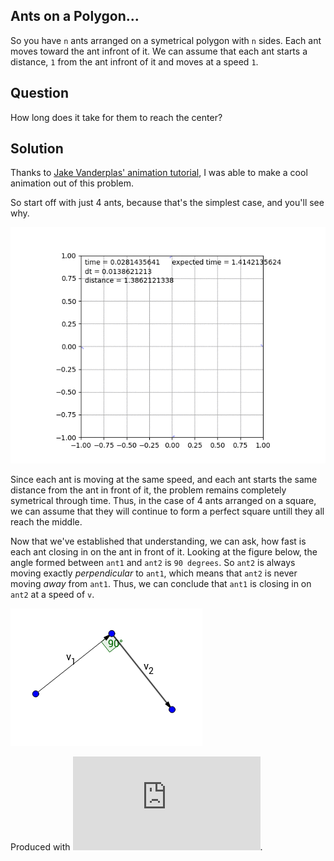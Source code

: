 Ants on a Polygon...
----
So you have `n` ants arranged on a symetrical polygon with `n` sides. Each ant moves toward the ant infront of it. We can assume that each ant starts a distance, `1` from the ant infront of it and moves at a speed `1`.

Question
----
How long does it take for them to reach the center?

Solution
----
Thanks to [Jake Vanderplas' animation tutorial](https://jakevdp.github.io/blog/2012/08/18/matplotlib-animation-tutorial/), I was able to make a cool animation out of this problem.

So start off with just 4 ants, because that's the simplest case, and you'll see why.

![ants on a polygon](/out.gif?raw=true)

Since each ant is moving at the same speed, and each ant starts the same distance from the ant in front of it, the problem remains completely symetrical through time. Thus, in the case of 4 ants arranged on a square, we can assume that they will continue to form a perfect square untill they all reach the middle.

Now that we've established that understanding, we can ask, how fast is each ant closing in on the ant in front of it. Looking at the figure below, the angle formed between `ant1` and `ant2` is `90 degrees`. So `ant2` is always moving exactly *perpendicular* to `ant1`, which means that `ant2` is never moving *away* from `ant1`. Thus, we can conclude that `ant1` is closing in on `ant2` at a speed of `v`.

![just a few ants arranged on a square](/square.png?raw=true)

Produced with ![GeoGebra](https://www.math10.com/en/geometry/geogebra/geogebra.html).
